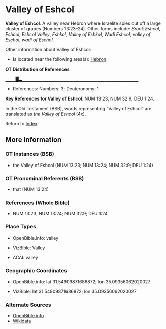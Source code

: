# Valley of Eshcol
**Valley of Eshcol**. 
A valley near Hebron where Israelite spies cut off a large cluster of grapes (Numbers 13:23–24). 
Other forms include: 
*Brook Eshcol*, *Eshcol*, *Eshcol Valley*, *Eshkol*, *Valley of Eshkol*, *Wadi Eshcol*, *valley of Eschol*, *wadi of Eschol*. 




Other information about Valley of Eshcol:


* Is located near the following area(s): 
[Hebron](Hebron.md). 


**OT Distribution of References**

▁▁▁█▃▁▁▁▁▁▁▁▁▁▁▁▁▁▁▁▁▁▁▁▁▁▁▁▁▁▁▁▁▁▁▁▁▁▁
* References: Numbers: 3; Deuteronomy: 1



**Key References for Valley of Eshcol**: 
NUM 13:23, NUM 32:9, DEU 1:24. 


In the Old Testament (BSB), words representing “Valley of Eshcol” are translated as 
*the Valley of Eshcol* (4x). 




Return to [Index](00-Index.md)

## More Information

### OT Instances (BSB)

* the Valley of Eshcol (NUM 13:23; NUM 13:24; NUM 32:9; DEU 1:24)



### OT Pronominal Referents (BSB)

* that (NUM 13:24)



### References (Whole Bible)

* NUM 13:23; NUM 13:24; NUM 32:9; DEU 1:24


### Place Types

* OpenBible.info: valley

* VizBible: Valley

* ACAI: valley



### Geographic Coordinates

* OpenBible.info: lat 31.54909871686872; lon 35.09356062020027

* VizBible: lat 31.54909871686872; lon 35.09356062020027



### Alternate Sources

* [OpenBible.info](https://www.openbible.info/geo/ancient/a38ecff)
* [Wikidata](http://www.wikidata.org/entity/Q5397792)



